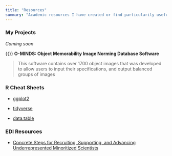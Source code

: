 ```yaml
---
title: "Resources"
summary: "Academic resources I have created or find particularily useful"
---
```


### My Projects


*Coming soon* 

{{<icon name="sistrix" pack="fab">}} **O-MINDS: Object Memorability Image Norming Database Software**
> This software contains over 1700 object images that was developed to allow users to input their specifications, and output balanced groups of images

### R Cheat Sheets

* [ggplot2](https://rstudio.com/wp-content/uploads/2015/03/ggplot2-cheatsheet.pdf)

* [tidyverse](https://rstudio.com/wp-content/uploads/2015/02/data-wrangling-cheatsheet.pdf)

* [data.table](https://s3.amazonaws.com/assets.datacamp.com/blog_assets/datatable_Cheat_Sheet_R.pdf)


### EDI Resources

* [Concrete Steps for Recruiting, Supporting, and Advancing Underrepresented Minoritized Scientists](https://docs.google.com/document/d/1Ic6bil2AvrQmPFUcUyxcw_FumofKkUo3VLsU7qG0cTk/edit)


